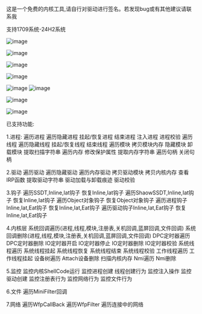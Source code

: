 这是一个免费的内核工具,请自行对驱动进行签名。若发现bug或有其他建议请联系我

支持1709系统-24H2系统

![image](https://github.com/user-attachments/assets/561bc446-eba2-4d2e-bd06-cbbb800795d5)

![image](https://github.com/user-attachments/assets/323a966d-b9ea-4dd0-9bd1-cc7407f79571)

![image](https://github.com/user-attachments/assets/b4fbbdeb-f6c5-4f02-b58e-9a87decd765f)

![image](https://github.com/user-attachments/assets/e73cf645-ca34-46ea-832d-500ef1e8e35f)

![image](https://github.com/user-attachments/assets/2fc236b1-7561-4339-b2a9-9abb9501f45a)
![image](https://github.com/user-attachments/assets/04bf2967-c3a7-4f92-9c44-4f1fd493d6fa)

![image](https://github.com/user-attachments/assets/18762234-1427-4c57-b98d-10ec96f5e66a)

![image](https://github.com/user-attachments/assets/94433b7d-6d8b-4e13-90e2-7ed91e1159c9)





已支持功能:

1.进程:
遍历进程 遍历隐藏进程 挂起/恢复进程 结束进程 注入进程 进程校验
遍历线程 遍历隐藏线程 挂起/恢复线程 结束线程
遍历模块 拷贝模块内存 隐藏模块 卸载模块 提取扫描字符串
遍历内存 修改保护属性  提取内存字符串
遍历句柄 关闭句柄

2.驱动
遍历驱动 遍历隐藏驱动 遍历内存驱动 拷贝驱动模块 拷贝内核内存 查看IRP函数 提取驱动字符串 驱动加载与卸载痕迹 驱动校验

3.钩子
遍历SSDT,Inline,Iat钩子  恢复Inline,Iat钩子
遍历ShaowSSDT,Inline,Iat钩子 恢复Inline,Iat钩子
遍历Object对象钩子 恢复Object对象钩子
遍历进程钩子Inline,Iat,Eat钩子 恢复Inline,Iat,Eat钩子
遍历驱动钩子Inline,Iat,Eat钩子 恢复Inline,Iat,Eat钩子

4.内核层
系统回调遍历(进程,线程,模块,注册表,关机回调,蓝屏回调,文件回调) 系统回调删除(进程,线程,模块,注册表,关机回调,蓝屏回调,文件回调)
DPC定时器遍历 DPC定时器删除
IO定时器开启 IO定时器停止 IO定时器删除  IO定时器校验
系统线程遍历 系统线程挂起 系统线程恢复 系统线程结束 系统线程校验
工作线程遍历 工作线程挂起
设备树遍历 Attach设备删除
扫描内核内存 
Nmi遍历  Nmi删除

5.监控
监控内核ShellCode运行
监控进程创建  线程创建行为 监控注入操作
监控驱动创建
监控注册表行为
监控网络行为
监控文件行为

6.文件
遍历MiniFilter回调

7.网络
遍历WfpCallBack
遍历WfpFilter
遍历连接中的网络

